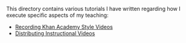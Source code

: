 This directory contains various tutorials I have written regarding how I execute specific aspects of my teaching:

* [Recording Khan Academy Style Videos](VideosKhanAcademy.md)
* [Distributing Instructional Videos](VideosDistribution.md)
